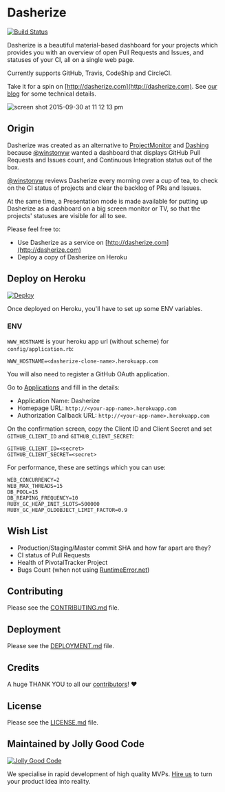 # Dasherize

[![Build Status](https://travis-ci.org/jollygoodcode/dasherize.svg?branch=master)](https://travis-ci.org/jollygoodcode/dasherize)

Dasherize is a beautiful material-based dashboard for your projects which provides you with an overview of open Pull Requests and Issues, and statuses of your CI, all on a single web page.

Currently supports GitHub, Travis, CodeShip and CircleCI.

Take it for a spin on [http://dasherize.com](http://dasherize.com). See [our blog](https://github.com/jollygoodcode/jollygoodcode.github.io/issues/5) for some technical details.

![screen shot 2015-09-30 at 11 12 13 pm](https://cloud.githubusercontent.com/assets/2112/10197301/712d75ce-67c9-11e5-8dca-563266c1a6ad.png)

## Origin

Dasherize was created as an alternative to [ProjectMonitor](https://github.com/pivotal/projectmonitor) and [Dashing](https://github.com/Shopify/dashing) because [@winstonyw](https://www.twitter.com/winstonyw) wanted a dashboard that displays GitHub Pull Requests and Issues count, and Continuous Integration status out of the box.

[@winstonyw](https://www.twitter.com/winstonyw) reviews Dasherize every morning over a cup of tea, to check on the CI status of projects and clear the backlog of PRs and Issues.

At the same time, a Presentation mode is made available for putting up Dasherize as a dashboard on a big screen monitor or TV, so that the projects' statuses are visible for all to see.

Please feel free to:

- Use Dasherize as a service on [http://dasherize.com](http://dasherize.com)
- Deploy a copy of Dasherize on Heroku

## Deploy on Heroku

[![Deploy](https://www.herokucdn.com/deploy/button.svg)](https://heroku.com/deploy)

Once deployed on Heroku, you'll have to set up some ENV variables.

### ENV

`WWW_HOSTNAME` is your heroku app url (without scheme) for `config/application.rb`:

```
WWW_HOSTNAME=<dasherize-clone-name>.herokuapp.com
```

You will also need to register a GitHub OAuth application.

Go to [Applications](https://github.com/settings/applications/new) and
fill in the details:

- Application Name: Dasherize
- Homepage URL: `http://<your-app-name>.herokuapp.com`
- Authorization Callback URL: `http://<your-app-name>.herokuapp.com`

On the confirmation screen, copy the Client ID and Client Secret and set
`GITHUB_CLIENT_ID` and `GITHUB_CLIENT_SECRET`:

```
GITHUB_CLIENT_ID=<secret>
GITHUB_CLIENT_SECRET=<secret>
```

For performance, these are settings which you can use:

```
WEB_CONCURRENCY=2
WEB_MAX_THREADS=15
DB_POOL=15
DB_REAPING_FREQUENCY=10
RUBY_GC_HEAP_INIT_SLOTS=500000
RUBY_GC_HEAP_OLDOBJECT_LIMIT_FACTOR=0.9
```

## Wish List

- Production/Staging/Master commit SHA and how far apart are they?
- CI status of Pull Requests
- Health of PivotalTracker Project
- Bugs Count (when not using [RuntimeError.net](http://runtimeerror.net/))

## Contributing

Please see the [CONTRIBUTING.md](/CONTRIBUTING.md) file.

## Deployment

Please see the [DEPLOYMENT.md](/DEPLOYMENT.md) file.

## Credits

A huge THANK YOU to all our [contributors](https://github.com/jollygoodcode/dasherize/graphs/contributors)! :heart:

## License

Please see the [LICENSE.md](/LICENSE.md) file.

## Maintained by Jolly Good Code

[![Jolly Good Code](https://cloud.githubusercontent.com/assets/1000669/9362336/72f9c406-46d2-11e5-94de-5060e83fcf83.jpg)](http://www.jollygoodcode.com)

We specialise in rapid development of high quality MVPs. [Hire us](http://www.jollygoodcode.com/#get-in-touch) to turn your product idea into reality.
